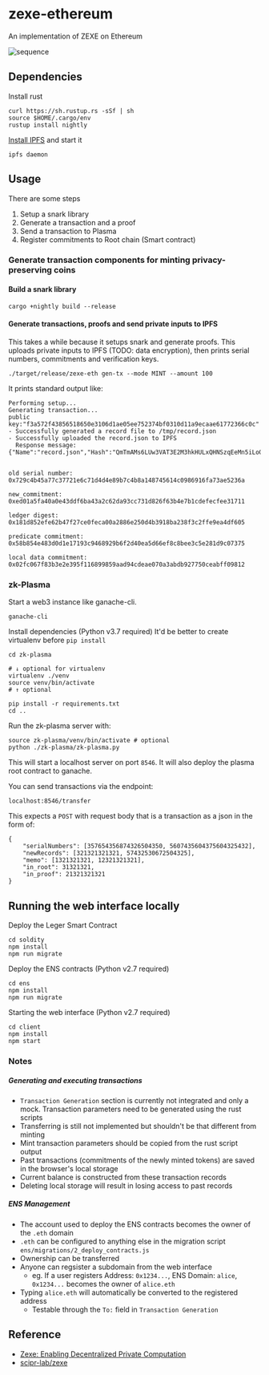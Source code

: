 # zexe-ethereum
An implementation of ZEXE on Ethereum

![sequence](https://raw.githubusercontent.com/edcon-reiwa/zexe-ethereum/master/docs/zexe_sequence.png)

## Dependencies
Install rust
```
curl https://sh.rustup.rs -sSf | sh
source $HOME/.cargo/env
rustup install nightly
```

[Install IPFS](https://docs.ipfs.io/introduction/install/) and start it
```
ipfs daemon
```

## Usage
There are some steps

1. Setup a snark library
2. Generate a transaction and a proof
3. Send a transaction to Plasma
4. Register commitments to Root chain (Smart contract)

### Generate transaction components for minting privacy-preserving coins
#### Build a snark library
```
cargo +nightly build --release
```

#### Generate transactions, proofs and send private inputs to IPFS
This takes a while because it setups snark and generate proofs.
This uploads private inputs to IPFS (TODO: data encryption), then prints serial numbers, commitments and verification keys.
```
./target/release/zexe-eth gen-tx --mode MINT --amount 100
```

It prints standard output like:
```
Performing setup...
Generating transaction...
public key:"f3a572f43856518650e3106d1ae05ee752374bf0310d11a9ecaae61772366c0c"
- Successfully generated a record file to /tmp/record.json
- Successfully uploaded the record.json to IPFS
  Response message: {"Name":"record.json","Hash":"QmTmAMs6LUw3VAT3E2M3hkHULxQHNSzqEeMn5iLoQTyyHS","Size":"650"}


old serial number: 0x729c4b45a77c37721e6c71d4d4e89b7c4b8a148745614c0986916fa73ae5236a

new_commitment: 0xed01a5fa40a0e43ddf6ba43a2c62da93cc731d826f63b4e7b1cdefecfee31711

ledger digest: 0x181d852efe62b47f27ce0feca00a2886e250d4b3918ba238f3c2ffe9ea4df605

predicate commitment: 0x58b854e483d0d1e17193c9468929b6f2d40ea5d66ef8c8bee3c5e281d9c07375

local data commitment: 0x02fc067f83b3e2e395f116899859aad94cdeae070a3abdb927750ceabff09812
```


### zk-Plasma
Start a web3 instance like ganache-cli.
```
ganache-cli
```

Install dependencies (Python v3.7 required)
It'd be better to create virtualenv before `pip install`
```
cd zk-plasma

# ↓ optional for virtualenv
virtualenv ./venv
source venv/bin/activate
# ↑ optional

pip install -r requirements.txt
cd ..
```

Run the zk-plasma server with:
```
source zk-plasma/venv/bin/activate # optional
python ./zk-plasma/zk-plasma.py
```

This will start a localhost server on port `8546`. It will also deploy the plasma root contract to ganache.

You can send transactions via the endpoint:
```
localhost:8546/transfer
```

This expects a `POST` with request body that is a transaction as a json in the form of:
```
{
    "serialNumbers": [357654356874326504350, 5607435604375604325432],
    "newRecords": [321321321321, 57432530672504325],
    "memo": [1321321321, 12321321321],
    "in_root": 31321321,
    "in_proof": 21321321321
}
```

## Running the web interface locally
Deploy the Leger Smart Contract
```
cd soldity
npm install
npm run migrate
```

Deploy the ENS contracts (Python v2.7 required)
```
cd ens
npm install
npm run migrate
```

Starting the web interface (Python v2.7 required)
```
cd client
npm install
npm start
```

### Notes
##### Generating and executing transactions
- `Transaction Generation` section is currently not integrated and only a mock. Transaction parameters need to be generated using the rust scripts
- Transferring is still not implemented but shouldn't be that different from minting
- Mint transaction parameters should be copied from the rust script output
- Past transactions (commitments of the newly minted tokens) are saved in the browser's local storage
- Current balance is constructed from these transaction records
- Deleting local storage will result in losing access to past records

##### ENS Management
- The account used to deploy the ENS contracts becomes the owner of the `.eth` domain
- `.eth` can be configured to anything else in the migration script `ens/migrations/2_deploy_contracts.js`
- Ownership can be transferred
- Anyone can regsister a subdomain from the web interface
    - eg. If a user registers Address: `0x1234...`, ENS Domain: `alice`, `0x1234...` becomes the owner of `alice.eth`
- Typing `alice.eth` will automatically be converted to the registered address
    - Testable through the `To:` field in `Transaction Generation`

## Reference
- [Zexe: Enabling Decentralized Private Computation](https://eprint.iacr.org/2018/962.pdf)
- [scipr-lab/zexe](https://github.com/scipr-lab/zexe)